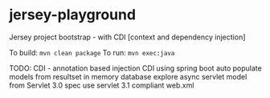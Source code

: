 # jersey-playground
Jersey project bootstrap - with CDI [context and dependency injection]

To build: `mvn clean package`
To run: `mvn exec:java`

TODO:
    CDI - annotation based injection
    CDI using spring boot
    auto populate models from resultset
    in memory database 
    explore async servlet model from Servlet 3.0 spec
    use servlet 3.1 compliant web.xml
